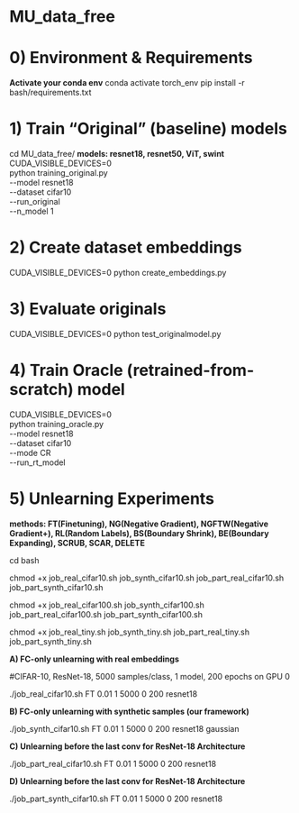 # MU_data_free

# 0) Environment & Requirements
**Activate your conda env**
conda activate torch_env
pip install -r bash/requirements.txt


# 1) Train “Original” (baseline) models 
cd MU_data_free/
**models: resnet18, resnet50, ViT, swint**
CUDA_VISIBLE_DEVICES=0 \
python training_original.py \
  --model resnet18 \
  --dataset cifar10 \
  --run_original \
  --n_model 1


# 2) Create dataset embeddings
CUDA_VISIBLE_DEVICES=0 python create_embeddings.py


# 3) Evaluate originals
CUDA_VISIBLE_DEVICES=0 python test_originalmodel.py


# 4) Train Oracle (retrained-from-scratch) model
CUDA_VISIBLE_DEVICES=0 \
python training_oracle.py \
  --model resnet18 \
  --dataset cifar10 \
  --mode CR \
  --run_rt_model


# 5) Unlearning Experiments
**methods: FT(Finetuning), NG(Negative Gradient), NGFTW(Negative Gradient+), RL(Random Labels), BS(Boundary Shrink), BE(Boundary Expanding), SCRUB, SCAR, DELETE**

cd bash

chmod +x job_real_cifar10.sh job_synth_cifar10.sh job_part_real_cifar10.sh job_part_synth_cifar10.sh

chmod +x job_real_cifar100.sh job_synth_cifar100.sh job_part_real_cifar100.sh job_part_synth_cifar100.sh

chmod +x job_real_tiny.sh job_synth_tiny.sh job_part_real_tiny.sh job_part_synth_tiny.sh


**A) FC-only unlearning with real embeddings**

#CIFAR-10, ResNet-18, 5000 samples/class, 1 model, 200 epochs on GPU 0

./job_real_cifar10.sh FT 0.01 1 5000 0 200 resnet18

**B) FC-only unlearning with synthetic samples (our framework)**

./job_synth_cifar10.sh FT 0.01 1 5000 0 200 resnet18 gaussian

**C) Unlearning before the last conv for ResNet-18 Architecture**

./job_part_real_cifar10.sh FT 0.01 1 5000 0 200 resnet18

**D) Unlearning before the last conv for ResNet-18 Architecture**

./job_part_synth_cifar10.sh FT 0.01 1 5000 0 200 resnet18



